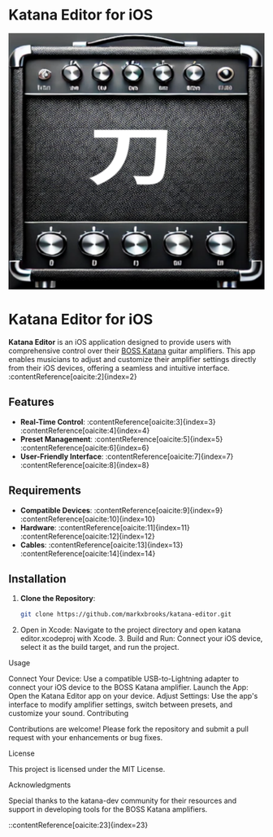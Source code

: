 # Katana Editor for iOS

[![image info](https://raw.githubusercontent.com/markxbrooks/katana-editor/main/katana%20editor/Assets.xcassets/AppIcon.appiconset/KatanaEditor%201.png)](https://github.com/markxbrooks/katana-editor/blob/main/katana%20editor/Assets.xcassets/AppIcon.appiconset/KatanaEditor%201.png)

# Katana Editor for iOS

**Katana Editor** is an iOS application designed to provide users with comprehensive control over their [BOSS Katana](https://www.boss.info/global/products/katana-50/) guitar amplifiers. This app enables musicians to adjust and customize their amplifier settings directly from their iOS devices, offering a seamless and intuitive interface.&#8203;:contentReference[oaicite:2]{index=2}

## Features

- **Real-Time Control**: :contentReference[oaicite:3]{index=3}&#8203;:contentReference[oaicite:4]{index=4}
- **Preset Management**: :contentReference[oaicite:5]{index=5}&#8203;:contentReference[oaicite:6]{index=6}
- **User-Friendly Interface**: :contentReference[oaicite:7]{index=7}&#8203;:contentReference[oaicite:8]{index=8}

## Requirements

- **Compatible Devices**: :contentReference[oaicite:9]{index=9}&#8203;:contentReference[oaicite:10]{index=10}
- **Hardware**: :contentReference[oaicite:11]{index=11}&#8203;:contentReference[oaicite:12]{index=12}
- **Cables**: :contentReference[oaicite:13]{index=13}&#8203;:contentReference[oaicite:14]{index=14}

## Installation

1. **Clone the Repository**:
   ```bash
   git clone https://github.com/markxbrooks/katana-editor.git

2. Open in Xcode: Navigate to the project directory and open katana editor.xcodeproj with Xcode. 3. Build and Run: Connect your iOS device, select it as the build target, and run the project.

Usage

Connect Your Device: Use a compatible USB-to-Lightning adapter to connect your iOS device to the BOSS Katana amplifier.
Launch the App: Open the Katana Editor app on your device.
Adjust Settings: Use the app's interface to modify amplifier settings, switch between presets, and customize your sound.
Contributing

Contributions are welcome! Please fork the repository and submit a pull request with your enhancements or bug fixes.​

License

This project is licensed under the MIT License.​

Acknowledgments

Special thanks to the katana-dev community for their resources and support in developing tools for the BOSS Katana amplifiers.​

::contentReference[oaicite:23]{index=23}
 



